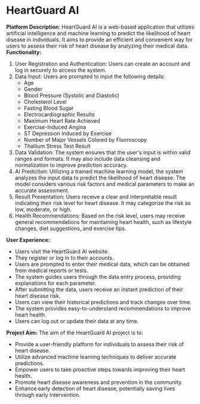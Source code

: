 # HeartGuard AI
**Platform Description**:
HeartGuard AI is a web-based application that utilizes artificial intelligence and machine learning to predict the likelihood of heart disease in individuals. It aims to provide an efficient and convenient way for users to assess their risk of heart disease by analyzing their medical data.
**Functionality:**
1. User Registration and Authentication: Users can create an account and log in securely to access the system.
2. Data Input: Users are prompted to input the following details:
   - Age
   - Gender
   - Blood Pressure (Systolic and Diastolic)
   - Cholesterol Level
   - Fasting Blood Sugar
   - Electrocardiographic Results
   - Maximum Heart Rate Achieved
   - Exercise-Induced Angina
   - ST Depression Induced by Exercise
   - Number of Major Vessels Colored by Fluoroscopy
   - Thallium Stress Test Result
3. Data Validation: The system ensures that the user's input is within valid ranges and formats. It may also include data cleansing and normalization to improve prediction accuracy.
4. AI Prediction: Utilizing a trained machine learning model, the system analyzes the input data to predict the likelihood of heart disease. The model considers various risk factors and medical parameters to make an accurate assessment.
5. Result Presentation: Users receive a clear and interpretable result indicating their risk level for heart disease. It may categorize the risk as low, moderate, or high.
6. Health Recommendations: Based on the risk level, users may receive general recommendations for maintaining heart health, such as lifestyle changes, diet suggestions, and exercise tips.

**User Experience:**
- Users visit the HeartGuard AI website.
- They register or log in to their accounts.
- Users are prompted to enter their medical data, which can be obtained from medical reports or tests.
- The system guides users through the data entry process, providing explanations for each parameter.
- After submitting the data, users receive an instant prediction of their heart disease risk.
- Users can view their historical predictions and track changes over time.
- The system provides easy-to-understand recommendations to improve heart health.
- Users can log out or update their data at any time.
  
**Project Aim:**
The aim of the HeartGuard AI project is to:
- Provide a user-friendly platform for individuals to assess their risk of heart disease.
- Utilize advanced machine learning techniques to deliver accurate predictions.
- Empower users to take proactive steps towards improving their heart health.
- Promote heart disease awareness and prevention in the community.
- Enhance early detection of heart disease, potentially saving lives through early intervention.
